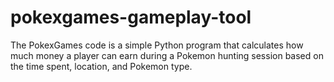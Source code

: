 # pokexgames-gameplay-tool
The PokexGames code is a simple Python program that calculates how much money a player can earn during a Pokemon hunting session based on the time spent, location, and Pokemon type.
